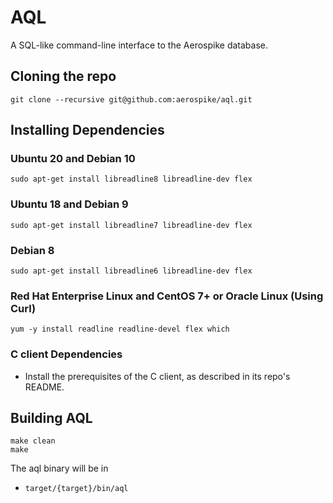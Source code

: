 # AQL

A SQL-like command-line interface to the Aerospike database.

## Cloning the repo
```
git clone --recursive git@github.com:aerospike/aql.git
```

## Installing Dependencies

### Ubuntu 20 and Debian 10
```
sudo apt-get install libreadline8 libreadline-dev flex
```

### Ubuntu 18 and Debian 9
```
sudo apt-get install libreadline7 libreadline-dev flex
```

### Debian 8
```
sudo apt-get install libreadline6 libreadline-dev flex
```

### Red Hat Enterprise Linux and CentOS 7+ or Oracle Linux (Using Curl)
```
yum -y install readline readline-devel flex which
```

### C client Dependencies
* Install the prerequisites of the C client, as described in its repo's README.

## Building AQL
```
make clean
make
```

The aql binary will be in

- `target/{target}/bin/aql`

